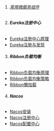 1. ###### [常用微服务组件][001]
2. ###### **Eureka注册中心**
-  [Eureka注册中心原理][002]
-  [Eureka注册与发现][003]
3. ###### **Ribbon负载均衡**
-  [Ribbon负载均衡原理][004]
-  [Ribbon负载均衡策略][005]
-  [Ribbon懒加载][006]

4. ###### **Nacos**
-  [Nacos安装][007]
-  [Nacos注册中心][008]
-  [Nacos配置中心][009]


[001]: https://fgq233.github.io/md/springcloud/all
[002]: https://fgq233.github.io/md/springcloud/Eureka1
[003]: https://fgq233.github.io/md/springcloud/Eureka2
[004]: https://fgq233.github.io/md/springcloud/Ribbon1
[005]: https://fgq233.github.io/md/springcloud/Ribbon2
[006]: https://fgq233.github.io/md/springcloud/Ribbon3
[007]: https://fgq233.github.io/md/springcloud/nacos1
[008]: https://fgq233.github.io/md/springcloud/nacos2
[009]: https://fgq233.github.io/md/springcloud/nacos3
 
 

